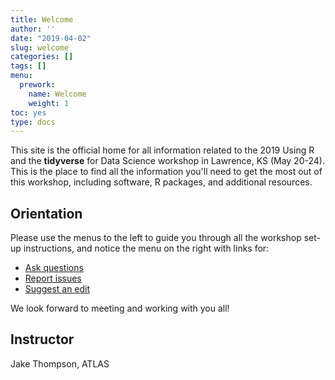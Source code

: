 ```yaml
---
title: Welcome
author: ''
date: "2019-04-02"
slug: welcome
categories: []
tags: []
menu:
  prework:
    name: Welcome
    weight: 1
toc: yes
type: docs
---
```


This site is the official home for all information related to the 2019 Using R and the **tidyverse** for Data Science workshop in Lawrence, KS (May 20-24). This is the place to find all the information you'll need to get the most out of this workshop, including software, R packages, and additional resources. 

## Orientation

Please use the menus to the left to guide you through all the workshop set-up instructions, and notice the menu on the right with links for:
 
<ul class="fa-ul">
    <li><i class="fa-li fas fa-comments"></i><a href="https://gitter.im/tidy-ds-2019/Lobby" target="_blank">Ask questions</a></li>
    <li><i class="fa-li fas fa-bug"></i><a href="https://github.com/wjakethompson/tidy-ds-workshop/issues" target="_blank">Report issues</a></li>
    <li><i class="fa-li fas fa-edit"></i><a href="https://github.com/wjakethompson/tidy-ds-workshop/edit/master/content/prework/_index.md" target="_blank">Suggest an edit</a></li>
</ul>

We look forward to meeting and working with you all!

## Instructor

Jake Thompson, ATLAS  <a href="https://wjakethompson.com/" target="_blank"><i class="fas fa-link"></i></a> <a href="https://github.com/wjakethompson" target="_blank"><i class="fab fa-github"></i></a> <a href="https://twitter.com/wjakethompson" target="_blank"><i class="fab fa-twitter"></i></a>
